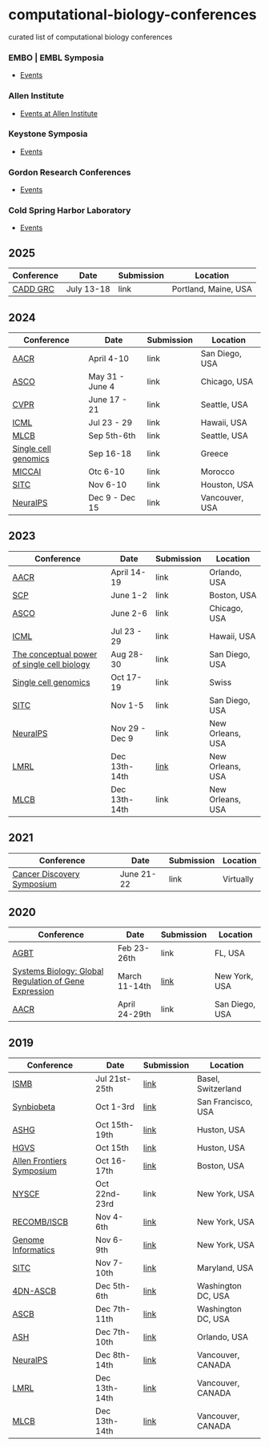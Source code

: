 # computational-biology-conferences
curated list of computational biology conferences

### EMBO | EMBL Symposia
* [Events](https://www.embo-embl-symposia.org/index.php)

### Allen Institute
* [Events at Allen Institute](https://alleninstitute.org/events-training/)

### Keystone Symposia
* [Events](http://www.keystonesymposia.org/)

### Gordon Research Conferences
* [Events](https://www.grc.org/)

### Cold Spring Harbor Laboratory
* [Events](https://meetings.cshl.edu/)

## 2025
Conference | Date | Submission | Location 
-----------|-------|------------|----------
[CADD GRC](https://www.grc.org/computer-aided-drug-design-conference/2025/) | July 13-18 | link | Portland, Maine, USA

## 2024
Conference | Date | Submission | Location 
-----------|-------|------------|----------
[AACR](https://www.aacr.org/meeting/aacr-annual-meeting-2024/) | April 4-10 | link | San Diego, USA
[ASCO](https://conferences.asco.org/am/attend) | May 31 - June 4 | link | Chicago, USA
[CVPR](https://cvpr.thecvf.com/) | June 17 - 21 | link | Seattle, USA
[ICML](https://icml.cc) | Jul 23 - 29 | link | Hawaii, USA
[MLCB](https://mlcb.github.io/) | Sep 5th-6th | link | Seattle, USA
[Single cell genomics](https://conferences.weizmann.ac.il/SCG2024/) | Sep 16-18 | link | Greece
[MICCAI](https://conferences.miccai.org/2024/en/) | Otc 6-10 | link | Morocco 
[SITC](https://www.sitcancer.org/2024/home) | Nov 6-10 | link | Houston, USA
[NeuralPS](https://nips.cc) | Dec 9 - Dec 15 | link | Vancouver, USA

## 2023
Conference | Date | Submission | Location 
-----------|-------|------------|----------
[AACR](https://www.aacr.org/meeting/aacr-annual-meeting-2023/) | April 14-19 | link | Orlando, USA
[SCP](https://single-cell.net/proteomics/scp2023) | June 1-2 | link | Boston, USA
[ASCO](https://conferences.asco.org/am/attend) | June 2-6 | link | Chicago, USA
[ICML](https://icml.cc) | Jul 23 - 29 | link | Hawaii, USA
[The conceptual power of single cell biology](https://www.cell-symposia.com/conceptual-single-cells-2023) | Aug 28-30 | link | San Diego, USA
[Single cell genomics](https://www.weizmann.ac.il/conferences/SCG2023/) | Oct 17-19 | link | Swiss
[SITC](https://www.sitcancer.org/2023/home) | Nov 1-5 | link | San Diego, USA
[NeuralPS](https://nips.cc) | Nov 29 - Dec 9 | link | New Orleans, USA
[LMRL](https://lmrl-bio.github.io/) | Dec 13th-14th | [link](https://lmrl-bio.github.io/call) | New Orleans, USA 
[MLCB](https://mlcb.github.io/) | Dec 13th-14th | link | New Orleans, USA



## 2021

Conference | Date | Submission | Location 
-----------|-------|------------|----------
[Cancer Discovery Symposium](https://www.aacr.org/meeting/cancer-discovery-10th-anniversary-symposium-the-next-decade-of-discoveries/) | June 21-22 | link | Virtually


## 2020

Conference | Date | Submission | Location 
-----------|-------|------------|----------
[AGBT](https://www.agbt.org/the-general-meeting/) | Feb 23-26th | link | FL, USA
[Systems Biology: Global Regulation of Gene Expression](https://meetings.cshl.edu/meetings.aspx?meet=SYSTEMS&year=20) | March 11-14th | [link](https://meetings.cshl.edu/abstracts.aspx?meet=SYSTEMS&year=20) | New York, USA
[AACR](https://www.aacr.org/Meetings/Pages/MeetingDetail.aspx?EventItemID=213&DetailItemID=1057) | April 24-29th | link | San Diego, USA


## 2019

Conference | Date | Submission | Location 
-----------|-------|------------|----------
[ISMB](https://www.iscb.org/ismbeccb2019) | Jul 21st-25th | [link](https://www.iscb.org/ismbeccb2019-submit/abstracts)| Basel, Switzerland
[Synbiobeta](https://2019.synbiobeta.com/) | Oct 1-3rd | [link](https://2019.synbiobeta.com/register/) | San Francisco, USA
[ASHG](https://www.ashg.org/2019meeting/) | Oct 15th-19th | [link](https://www.ashg.org/2019meeting/pages/abstracts_late.shtml) | Huston, USA
[HGVS](http://events.hgvs.org/home.html) | Oct 15th | [link](http://events.hgvs.org/abstracts.html) | Huston, USA
[Allen Frontiers Symposium](https://alleninstitute.org/what-we-do/frontiers-group/events/allen-frontiers-symp-2019/) | Oct 16-17th | [link](http://engage.alleninstitute.org/site/Calendar?id=101124&view=Detail) | Boston, USA
[NYSCF](https://nyscf.org/events/conference/) | Oct 22nd-23rd | link | New York, USA
[RECOMB/ISCB](https://www.iscb.org/recomb-regsysgen2019-program/recomb-regsysgen2019-oral-schedule) | Nov 4-6th | [link](https://www.iscb.org/recomb-regsysgen2019-submissions/recomb-regsysgen2019-oral-submissions) | New York, USA
[Genome Informatics](https://meetings.cshl.edu/meetings.aspx?meet=INFO&year=19) | Nov 6-9th | [link](https://meetings.cshl.edu/abstracts.aspx?meet=INFO&year=19) | New York, USA
[SITC](https://www.sitcancer.org/2019/program/annual-meeting) | Nov 7-10th | [link](https://www.sitcancer.org/2019/abstracts/publications) | Maryland, USA
[4DN-ASCB](https://4dn-annual-meetings.smapply.io/) | Dec 5th-6th | [link](unknown) | Washington DC, USA
[ASCB](https://www.ascb.org/2019ascbembo/) | Dec 7th-11th | [link](https://www.ascb.org/2019ascbembo/abstracts/) | Washington DC, USA
[ASH](https://www.hematology.org/Annual-Meeting/) | Dec 7th-10th | [link](https://www.hematology.org/Annual-Meeting/Abstracts/) | Orlando, USA
[NeuralPS](https://nips.cc) | Dec 8th-14th | [link](https://nips.cc/Conferences/2019/CallForPapers) | Vancouver, CANADA 
[LMRL](https://lmrl-bio.github.io/) | Dec 13th-14th | [link](https://lmrl-bio.github.io/call) | Vancouver, CANADA 
[MLCB](https://mlcb.github.io/) | Dec 13th-14th | [link](https://easychair.org/account/signin?l=t8803VSZpkL2VOFk87xpjU) | Vancouver, CANADA 


